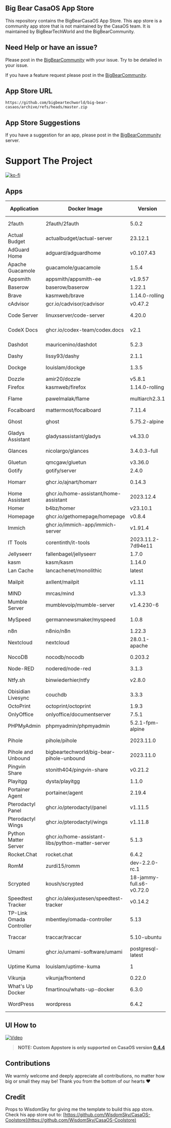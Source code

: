 ## Big Bear CasaOS App Store

This repository contains the BigBearCasaOS App Store. This app store is a community app store that is not maintained by the CasaOS team. It is maintained by BigBearTechWorld and the BigBearCommunity.

## Need Help or have an issue?

Please post in the [BigBearCommunity](https://community.bigbeartechworld.com/c/big-bear-casas/10) with your issue. Try to be detailed in your issue.

If you have a feature request please post in the [BigBearCommunity](https://community.bigbeartechworld.com/c/big-bear-casaos/bigbearcasaos-suggestions/40).

## App Store URL

```text
https://github.com/bigbeartechworld/big-bear-casaos/archive/refs/heads/master.zip
```

## App Store Suggestions

If you have a suggestion for an app, please post in the [BigBearCommunity](https://community.bigbeartechworld.com) server.

# Support The Project

[![ko-fi](https://ko-fi.com/img/githubbutton_sm.svg)](https://ko-fi.com/E1E5NDK3I)

## Apps

| Application              | Docker Image                                     | Version                  | YouTube Video                                                                                                       | Docs                                                                                           |
| ------------------------ | ------------------------------------------------ | ------------------------ | ------------------------------------------------------------------------------------------------------------------- | ---------------------------------------------------------------------------------------------- |
| 2fauth                   | 2fauth/2fauth                                    | 5.0.2                    | [YouTube Video](https://youtu.be/yCnjxSryD_U)                                                                       |                                                                                                |
| Actual Budget            | actualbudget/actual-server                       | 23.12.1                  |                                                                                                                     |                                                                                                |
| AdGuard Home             | adguard/adguardhome                              | v0.107.43                | [YouTube Video](https://youtu.be/6cu0kfP50Jg)                                                                       |                                                                                                |
| Apache Guacamole         | guacamole/guacamole                              | 1.5.4                    | [YouTube Video](https://youtu.be/6cu0kfP50Jg)                                                                       |                                                                                                |
| Appsmith                 | appsmith/appsmith-ee                             | v1.9.57                  |                                                                                                                     |                                                                                                |
| Baserow                  | baserow/baserow                                  | 1.22.1                   |                                                                                                                     |                                                                                                |
| Brave                    | kasmweb/brave                                    | 1.14.0-rolling           |                                                                                                                     |                                                                                                |
| cAdvisor                 | gcr.io/cadvisor/cadvisor                         | v0.47.2                  |                                                                                                                     |                                                                                                |
| Code Server              | linuxserver/code-server                          | 4.20.0                   | [YouTube Video](https://youtu.be/aiYcwXDfgE8)                                                                       |                                                                                                |
| CodeX Docs               | ghcr.io/codex-team/codex.docs                    | v2.1                     | [YouTube Video](https://youtu.be/dKm2VJwam24)                                                                       |                                                                                                |
| Dashdot                  | mauricenino/dashdot                              | 5.2.3                    | [YouTube Video](https://youtu.be/if_fyuX_5fU)                                                                       |                                                                                                |
| Dashy                    | lissy93/dashy                                    | 2.1.1                    |                                                                                                                     |                                                                                                |
| Dockge                   | louislam/dockge                                  | 1.3.5                    | [YouTube Video](https://youtu.be/8Z6psh-t5iU)                                                                       |                                                                                                |
| Dozzle                   | amir20/dozzle                                    | v5.8.1                   |                                                                                                                     |
| Firefox                  | kasmweb/firefox                                  | 1.14.0-rolling           |                                                                                                                     |
| Flame                    | pawelmalak/flame                                 | multiarch2.3.1           | [YouTube Video](https://youtu.be/p_P_jKmJRz8)                                                                       |                                                                                                |
| Focalboard               | mattermost/focalboard                            | 7.11.4                   |                                                                                                                     |                                                                                                |
| Ghost                    | ghost                                            | 5.75.2-alpine            | [YouTube Video](https://youtu.be/oJZK9vH4W4Y)                                                                       |                                                                                                |
| Gladys Assistant         | gladysassistant/gladys                           | v4.33.0                  |                                                                                                                     |
| Glances                  | nicolargo/glances                                | 3.4.0.3-full             | [YouTube Video](https://youtu.be/nwsVJ0QB0sM)                                                                       |
| Gluetun                  | qmcgaw/gluetun                                   | v3.36.0                  |                                                                                                                     | [Docs](https://community.bigbeartechworld.com/t/added-gluetun-to-big-bear-casaos/175)          |
| Gotify                   | gotify/server                                    | 2.4.0                    |                                                                                                                     |
| Homarr                   | ghcr.io/ajnart/homarr                            | 0.14.3                   | [YouTube Video](https://youtu.be/H4rzZNO47Uk)                                                                       |
| Home Assistant           | ghcr.io/home-assistant/home-assistant            | 2023.12.4                |                                                                                                                     |
| Homer                    | b4bz/homer                                       | v23.10.1                 |                                                                                                                     |
| Homepage                 | ghcr.io/gethomepage/homepage                     | v0.8.4                   |                                                                                                                     |
| Immich                   | ghcr.io/immich-app/immich-server                 | v1.91.4                  |                                                                                                                     |
| IT Tools                 | corentinth/it-tools                              | 2023.11.2-7d94e11        | [YouTube Video](https://youtu.be/MlGypCrUJug)                                                                       | [Docs]                                                                                         |
| Jellyseerr               | fallenbagel/jellyseerr                           | 1.7.0                    |                                                                                                                     |
| kasm                     | kasm/kasm                                        | 1.14.0                   |                                                                                                                     |
| Lan Cache                | lancachenet/monolithic                           | latest                   |                                                                                                                     |
| Mailpit                  | axllent/mailpit                                  | v1.11                    | [YouTube Video](https://youtu.be/2MY3S6csrVw)                                                                       |
| MIND                     | mrcas/mind                                       | v1.3.3                   |                                                                                                                     |
| Mumble Server            | mumblevoip/mumble-server                         | v1.4.230-6               |                                                                                                                     |
| MySpeed                  | germannewsmaker/myspeed                          | 1.0.8                    | [YouTube Video](https://youtu.be/7roj87Fytz0)                                                                       |
| n8n                      | n8nio/n8n                                        | 1.22.3                   |                                                                                                                     |
| Nextcloud                | nextcloud                                        | 28.0.1-apache           |                                                                                                                     |
| NocoDB                   | nocodb/nocodb                                    | 0.203.2                  | [YouTube Video](https://youtu.be/mO2YzWpBu4o)                                                                       | [Docs](https://community.bigbeartechworld.com/t/added-nocodb-to-big-bear-casaos/177)           |
| Node-RED                 | nodered/node-red                                 | 3.1.3                    |                                                                                                                     |
| Ntfy.sh                  | binwiederhier/ntfy                               | v2.8.0                   | [YouTube Video](https://youtu.be/wSWhtSNwTd8)                                                                       |
| Obisidian Livesync       | couchdb                                          | 3.3.3                    |                                                                                                                     |
| OctoPrint                | octoprint/octoprint                              | 1.9.3                    |                                                                                                                     |
| OnlyOffice               | onlyoffice/documentserver                        | 7.5.1                    |                                                                                                                     |
| PHPMyAdmin               | phpmyadmin/phpmyadmin                            | 5.2.1-fpm-alpine         |                                                                                                                     |
| Pihole                   | pihole/pihole                                    | 2023.11.0                | [YouTube Video](https://youtu.be/FcMF1sYacqk)                                                                       |                                                                                                |
| Pihole and Unbound       | bigbeartechworld/big-bear-pihole-unbound         | 2023.11.0                | [YouTube Video](https://youtu.be/ByFSgnnUuBI)                                                                       | [Docs](https://community.bigbeartechworld.com/t/added-pihole-and-unbound-to-bigbearcasaos/191) |
| Pingvin Share            | stonith404/pingvin-share                         | v0.21.2                  | [YouTube Video](https://youtu.be/SRJUS7h1vhU)                                                                       |
| Playitgg                 | dysta/playitgg                                   | 1.1.0                    |                                                                                                                     |
| Portainer Agent          | portainer/agent                                  | 2.19.4                   |                                                                                                                     |
| Pterodactyl Panel        | ghcr.io/pterodactyl/panel                        | v1.11.5                  |                                                                                                                     |
| Pterodactyl Wings        | ghcr.io/pterodactyl/wings                        | v1.11.8                  |                                                                                                                     |
| Python Matter Server     | ghcr.io/home-assistant-libs/python-matter-server | 5.1.3                    |                                                                                                                     |
| Rocket.Chat              | rocket.chat                                      | 6.4.2                    |                                                                                                                     |
| RomM                     | zurdi15/romm                                     | dev-2.2.0-rc.1           |                                                                                                                     |
| Scrypted                 | koush/scrypted                                   | 18-jammy-full.s6-v0.72.0 | [YouTube Video](https://community.bigbeartechworld.com/t/how-to-install-scrypted-on-casaos-using-bigbearcasaos/155) |
| Speedtest Tracker        | ghcr.io/alexjustesen/speedtest-tracker           | v0.14.2                  | [YouTube Video](https://youtu.be/TLjS8xNNwis)                                                                       |                                                                                                |
| TP-Link Omada Controller | mbentley/omada-controller                        | 5.13                     |                                                                                                                     |
| Traccar                  | traccar/traccar                                  | 5.10-ubuntu              | [YouTube Video](https://youtu.be/zn_tu9r6g-w)                                                                       |
| Umami                    | ghcr.io/umami-software/umami                     | postgresql-latest        | [YouTube Video](https://youtu.be/4DEF5fNf8hU)                                                                       |
| Uptime Kuma              | louislam/uptime-kuma                             | 1                        | [YouTube Video](https://youtu.be/Why5NU_Wafw)                                                                       |                                                                                                |
| Vikunja                  | vikunja/frontend                                 | 0.22.0                   |                                                                                                                     |
| What's Up Docker         | fmartinou/whats-up-docker                        | 6.3.0                    |                                                                                                                     |
| WordPress                | wordpress                                        | 6.4.2                    | [YouTube Video](https://youtu.be/j5M4qlRCbYs)                                                                       | [Docs]                                                                                         |

## UI How to

[![Video](https://img.youtube.com/vi/rqFUeDDb5uA/0.jpg)](https://youtu.be/rqFUeDDb5uA)

> **NOTE: Custom Appstore is only supported on CasaOS version [0.4.4](https://blog.casaos.io/blog/32.html)**

## Contributions

We warmly welcome and deeply appreciate all contributions, no matter how big or small they may be! Thank you from the bottom of our hearts ❤️

## Credit

Props to WisdomSky for giving me the template to build this app store. Check his app store out to: [https://github.com/WisdomSky/CasaOS-Coolstore](https://github.com/WisdomSky/CasaOS-Coolstore)
